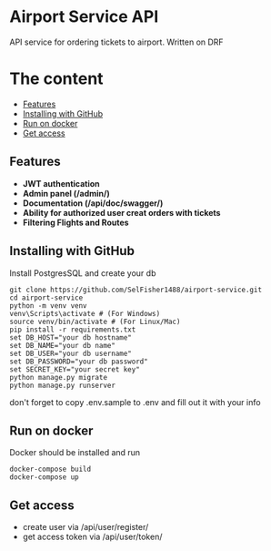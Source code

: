 # Airport Service API
API service for ordering tickets to airport. Written on DRF

# The content
- [Features](#features)
- [Installing with GitHub](#installing-with-github)
- [Run on docker](#run-on-docker)
- [Get access](#get-access)

## Features

- **JWT authentication**
- **Admin panel (/admin/)**
- **Documentation (/api/doc/swagger/)**
- **Ability for authorized user creat orders with tickets**
- **Filtering Flights and Routes**

## Installing with GitHub
Install PostgresSQL and create your db
```
git clone https://github.com/SelFisher1488/airport-service.git  
cd airport-service  
python -m venv venv  
venv\Scripts\activate # (For Windows)
source venv/bin/activate # (For Linux/Mac)
pip install -r requirements.txt
set DB_HOST="your db hostname"
set DB_NAME="your db name"
set DB_USER="your db username"
set DB_PASSWORD="your db password"
set SECRET_KEY="your secret key"
python manage.py migrate
python manage.py runserver
```
don't forget to copy .env.sample to .env and fill out it with your info 

## Run on docker
Docker should be installed and run
```
docker-compose build
docker-compose up
```

## Get access

- create user via /api/user/register/
- get access token via /api/user/token/



